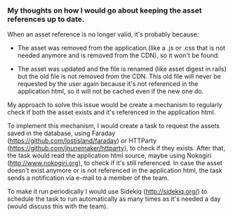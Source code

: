 ### My thoughts on how I would go about keeping the asset references up to date.

When an asset reference is no longer valid, it's probably because:

- The asset was removed from the application (like a .js or .css that is not needed anymore and is removed from the CDN), so it won't be found.

- The asset was updated and the file is renamed (like asset digest in rails) but the old file is not removed from the CDN. This old file will never be requested by the user again because it's not referenced in the application html, so it will not be cached even if the new one do.

My approach to solve this issue would be create a mechanism to regularly check if both the asset exists and it's referenced in the application html.

To implement this mechanism, I would create a task to request the assets saved in the database, using Faraday (https://github.com/lostisland/faraday) or HTTParty (https://github.com/jnunemaker/httparty), to check if they exists. After that, the task would read the application html source, maybe using Nokogiri (http://www.nokogiri.org),  to check if it's still referenced. In case the asset doesn't exist anymore or is not referenced in the application html, the task sends a notification via e-mail to a member of the team.

To make it run periodically I would use Sidekiq (http://sidekiq.org/) to schedule the task to run automatically as many times as it's needed a day (would discuss this with the team).